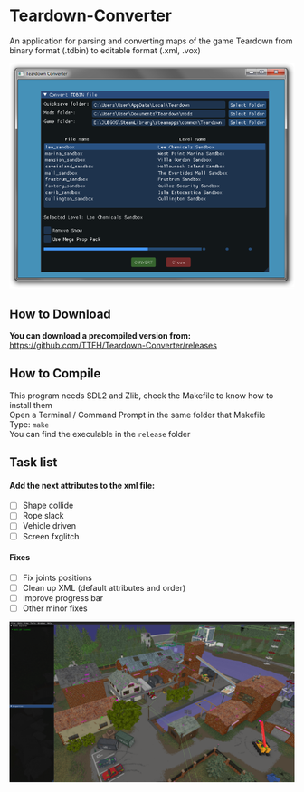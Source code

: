 # Teardown-Converter
An application for parsing and converting maps of the game Teardown from binary format (.tdbin) to editable format (.xml, .vox)

![UI](https://github.com/TTFH/Teardown-Converter/blob/8878910b36c8e2e56314c35f2178230a7b4aea10/utils/converter_ui.png)  

## How to Download
**You can download a precompiled version from:** https://github.com/TTFH/Teardown-Converter/releases

## How to Compile
This program needs SDL2 and Zlib, check the Makefile to know how to install them  
Open a Terminal / Command Prompt in the same folder that Makefile  
Type: `make`  
You can find the execulable in the `release` folder  

## Task list
#### Add the next attributes to the xml file:
- [ ] Shape collide
- [ ] Rope slack
- [ ] Vehicle driven
- [ ] Screen fxglitch

#### Fixes
- [ ] Fix joints positions
- [ ] Clean up XML (default attributes and order)
- [ ] Improve progress bar
- [ ] Other minor fixes

![Editor Example](https://github.com/TTFH/Teardown-Converter/blob/8878910b36c8e2e56314c35f2178230a7b4aea10/utils/converter_lee.png)  
